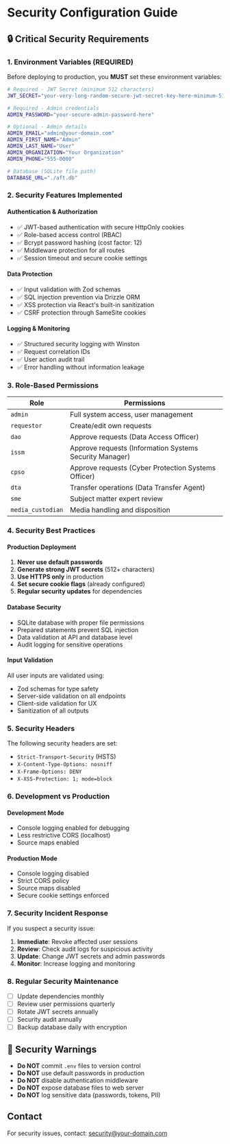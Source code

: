 # Security Configuration Guide

## 🔒 Critical Security Requirements

### 1. Environment Variables (REQUIRED)

Before deploying to production, you **MUST** set these environment variables:

```bash
# Required - JWT Secret (minimum 512 characters)
JWT_SECRET="your-very-long-random-secure-jwt-secret-key-here-minimum-512-characters"

# Required - Admin credentials
ADMIN_PASSWORD="your-secure-admin-password-here"

# Optional - Admin details
ADMIN_EMAIL="admin@your-domain.com"
ADMIN_FIRST_NAME="Admin"
ADMIN_LAST_NAME="User"
ADMIN_ORGANIZATION="Your Organization"
ADMIN_PHONE="555-0000"

# Database (SQLite file path)
DATABASE_URL="./aft.db"
```

### 2. Security Features Implemented

#### Authentication & Authorization
- ✅ JWT-based authentication with secure HttpOnly cookies
- ✅ Role-based access control (RBAC)
- ✅ Bcrypt password hashing (cost factor: 12)
- ✅ Middleware protection for all routes
- ✅ Session timeout and secure cookie settings

#### Data Protection
- ✅ Input validation with Zod schemas
- ✅ SQL injection prevention via Drizzle ORM
- ✅ XSS protection via React's built-in sanitization
- ✅ CSRF protection through SameSite cookies

#### Logging & Monitoring
- ✅ Structured security logging with Winston
- ✅ Request correlation IDs
- ✅ User action audit trail
- ✅ Error handling without information leakage

### 3. Role-Based Permissions

| Role | Permissions |
|------|-------------|
| `admin` | Full system access, user management |
| `requestor` | Create/edit own requests |
| `dao` | Approve requests (Data Access Officer) |
| `issm` | Approve requests (Information Systems Security Manager) |
| `cpso` | Approve requests (Cyber Protection Systems Officer) |
| `dta` | Transfer operations (Data Transfer Agent) |
| `sme` | Subject matter expert review |
| `media_custodian` | Media handling and disposition |

### 4. Security Best Practices

#### Production Deployment
1. **Never use default passwords**
2. **Generate strong JWT secrets** (512+ characters)
3. **Use HTTPS only** in production
4. **Set secure cookie flags** (already configured)
5. **Regular security updates** for dependencies

#### Database Security
- SQLite database with proper file permissions
- Prepared statements prevent SQL injection
- Data validation at API and database level
- Audit logging for sensitive operations

#### Input Validation
All user inputs are validated using:
- Zod schemas for type safety
- Server-side validation on all endpoints
- Client-side validation for UX
- Sanitization of all outputs

### 5. Security Headers

The following security headers are set:
- `Strict-Transport-Security` (HSTS)
- `X-Content-Type-Options: nosniff`
- `X-Frame-Options: DENY`
- `X-XSS-Protection: 1; mode=block`

### 6. Development vs Production

#### Development Mode
- Console logging enabled for debugging
- Less restrictive CORS (localhost)
- Source maps enabled

#### Production Mode
- Console logging disabled
- Strict CORS policy
- Source maps disabled
- Secure cookie settings enforced

### 7. Security Incident Response

If you suspect a security issue:
1. **Immediate**: Revoke affected user sessions
2. **Review**: Check audit logs for suspicious activity  
3. **Update**: Change JWT secrets and admin passwords
4. **Monitor**: Increase logging and monitoring

### 8. Regular Security Maintenance

- [ ] Update dependencies monthly
- [ ] Review user permissions quarterly  
- [ ] Rotate JWT secrets annually
- [ ] Security audit annually
- [ ] Backup database daily with encryption

## 🚨 Security Warnings

- **Do NOT** commit `.env` files to version control
- **Do NOT** use default passwords in production
- **Do NOT** disable authentication middleware
- **Do NOT** expose database files to web server
- **Do NOT** log sensitive data (passwords, tokens, PII)

## Contact

For security issues, contact: security@your-domain.com